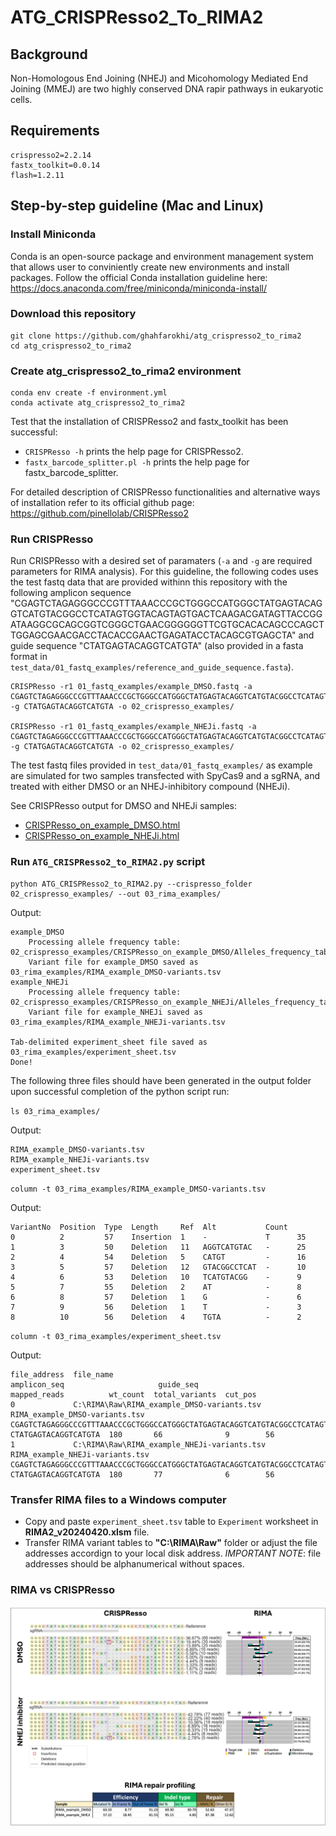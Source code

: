 # ATG_CRISPResso2_To_RIMA2

## Background
Non-Homologous End Joining (NHEJ) and Micohomology Mediated End Joining (MMEJ) are two highly conserved DNA rapir pathways in eukaryotic cells. 

## Requirements

```
crispresso2=2.2.14
fastx_toolkit=0.0.14
flash=1.2.11
```

## Step-by-step guideline (Mac and Linux)

### Install Miniconda
Conda is an open-source package and environment management system that allows user to conviniently create new environments and install packages. Follow the official Conda installation guideline here: https://docs.anaconda.com/free/miniconda/miniconda-install/ 

### Download this repository
```
git clone https://github.com/ghahfarokhi/atg_crispresso2_to_rima2
cd atg_crispresso2_to_rima2
```

### Create atg_crispresso2_to_rima2 environment
```
conda env create -f environment.yml
conda activate atg_crispresso2_to_rima2
```

Test that the installation of CRISPResso2 and fastx_toolkit has been successful: 
* `CRISPResso -h` prints the help page for CRISPResso2.
* `fastx_barcode_splitter.pl -h` prints the help page for fastx_barcode_splitter.

For detailed description of CRISPResso functionalities and alternative ways of installation refer to its official github page: https://github.com/pinellolab/CRISPResso2

### Run CRISPResso
Run CRISPResso with a desired set of paramaters (`-a` and `-g` are required parameters for RIMA analysis). For this guideline, the following codes uses the test fastq data that are provided withinn this repository with the following amplicon sequence "CGAGTCTAGAGGGCCCGTTTAAACCCGCTGGGCCATGGGCTATGAGTACAGGTCATGTACGGCCTCATAGTGGTACAGTAGTGACTCAAGACGATAGTTACCGGATAAGGCGCAGCGGTCGGGCTGAACGGGGGGTTCGTGCACACAGCCCAGCTTGGAGCGAACGACCTACACCGAACTGAGATACCTACAGCGTGAGCTA" and guide sequence "CTATGAGTACAGGTCATGTA" (also provided in a fasta format in `test_data/01_fastq_examples/reference_and_guide_sequence.fasta`). 
```
CRISPResso -r1 01_fastq_examples/example_DMSO.fastq -a CGAGTCTAGAGGGCCCGTTTAAACCCGCTGGGCCATGGGCTATGAGTACAGGTCATGTACGGCCTCATAGTGGTACAGTAGTGACTCAAGACGATAGTTACCGGATAAGGCGCAGCGGTCGGGCTGAACGGGGGGTTCGTGCACACAGCCCAGCTTGGAGCGAACGACCTACACCGAACTGAGATACCTACAGCGTGAGCTA -g CTATGAGTACAGGTCATGTA -o 02_crispresso_examples/

CRISPResso -r1 01_fastq_examples/example_NHEJi.fastq -a CGAGTCTAGAGGGCCCGTTTAAACCCGCTGGGCCATGGGCTATGAGTACAGGTCATGTACGGCCTCATAGTGGTACAGTAGTGACTCAAGACGATAGTTACCGGATAAGGCGCAGCGGTCGGGCTGAACGGGGGGTTCGTGCACACAGCCCAGCTTGGAGCGAACGACCTACACCGAACTGAGATACCTACAGCGTGAGCTA -g CTATGAGTACAGGTCATGTA -o 02_crispresso_examples/
```

The test fastq files provided in `test_data/01_fastq_examples/` as example are simulated for two samples transfected with SpyCas9 and a sgRNA, and treated with either DMSO or an NHEJ-inhibitory compound (NHEJi). 

See CRISPResso output for DMSO and NHEJi samples:
* [CRISPResso_on_example_DMSO.html](https://ghahfarokhi.github.io/ATG_CRISPResso2_To_RIMA2/test_data/02_crispresso_examples/02_crispresso_examples/CRISPResso_on_example_DMSO.html)
* [CRISPResso_on_example_NHEJi.html](https://ghahfarokhi.github.io/ATG_CRISPResso2_To_RIMA2/test_data/02_crispresso_examples/02_crispresso_examples/CRISPResso_on_example_NHEJi.html)

### Run `ATG_CRISPResso2_to_RIMA2.py` script
``` 
python ATG_CRISPResso2_to_RIMA2.py --crispresso_folder 02_crispresso_examples/ --out 03_rima_examples/
```

Output:

```
example_DMSO
	Processing allele frequency table: 02_crispresso_examples/CRISPResso_on_example_DMSO/Alleles_frequency_table.zip
	Variant file for example_DMSO saved as 03_rima_examples/RIMA_example_DMSO-variants.tsv
example_NHEJi
	Processing allele frequency table: 02_crispresso_examples/CRISPResso_on_example_NHEJi/Alleles_frequency_table.zip
	Variant file for example_NHEJi saved as 03_rima_examples/RIMA_example_NHEJi-variants.tsv

Tab-delimited experiment_sheet file saved as 03_rima_examples/experiment_sheet.tsv
Done!
```

The following three files should have been generated in the output folder upon successful completion of the python script run:

`ls 03_rima_examples/`

Output:
``` 
RIMA_example_DMSO-variants.tsv
RIMA_example_NHEJi-variants.tsv
experiment_sheet.tsv
```

`column -t 03_rima_examples/RIMA_example_DMSO-variants.tsv`

Output:
```
VariantNo  Position  Type  Length     Ref  Alt           Count
0          2         57    Insertion  1    -             T      35
1          3         50    Deletion   11   AGGTCATGTAC   -      25
2          4         54    Deletion   5    CATGT         -      16
3          5         57    Deletion   12   GTACGGCCTCAT  -      10
4          6         53    Deletion   10   TCATGTACGG    -      9
5          7         55    Deletion   2    AT            -      8
6          8         57    Deletion   1    G             -      6
7          9         56    Deletion   1    T             -      3
8          10        56    Deletion   4    TGTA          -      2
```

`column -t 03_rima_examples/experiment_sheet.tsv`

Output:
```
file_address  file_name                                    amplicon_seq                     guide_seq                                                                                                                                                                                                   mapped_reads          wt_count  total_variants  cut_pos
0             C:\RIMA\Raw\RIMA_example_DMSO-variants.tsv   RIMA_example_DMSO-variants.tsv   CGAGTCTAGAGGGCCCGTTTAAACCCGCTGGGCCATGGGCTATGAGTACAGGTCATGTACGGCCTCATAGTGGTACAGTAGTGACTCAAGACGATAGTTACCGGATAAGGCGCAGCGGTCGGGCTGAACGGGGGGTTCGTGCACACAGCCCAGCTTGGAGCGAACGACCTACACCGAACTGAGATACCTACAGCGTGAGCTA  CTATGAGTACAGGTCATGTA  180       66              9        56
1             C:\RIMA\Raw\RIMA_example_NHEJi-variants.tsv  RIMA_example_NHEJi-variants.tsv  CGAGTCTAGAGGGCCCGTTTAAACCCGCTGGGCCATGGGCTATGAGTACAGGTCATGTACGGCCTCATAGTGGTACAGTAGTGACTCAAGACGATAGTTACCGGATAAGGCGCAGCGGTCGGGCTGAACGGGGGGTTCGTGCACACAGCCCAGCTTGGAGCGAACGACCTACACCGAACTGAGATACCTACAGCGTGAGCTA  CTATGAGTACAGGTCATGTA  180       77              6        56

```

### Transfer RIMA files to a Windows computer
* Copy and paste `experiment_sheet.tsv` table to `Experiment` worksheet in **RIMA2_v20240420.xlsm** file.
* Transfer RIMA variant tables to **"C:\RIMA\Raw\"** folder or adjust the file addresses accordign to your local disk address. *IMPORTANT NOTE*: file addresses should be alphanumerical without spaces.

### RIMA vs CRISPResso
![Snapshots of RIAM and CRISPResso outputs](./test_data/CRISPResso_vs_RIMA_output.png)